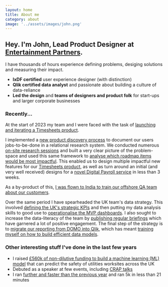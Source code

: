 ```yaml
---
layout: home
title: About me
category: about
image: '../assets/images/john.png'
--- 
```


## Hey. I'm John, Lead Product Designer at [Entertainment Partners](0).

I have thousands of hours experience defining problems, desiging solutions and measuring their impact. 
* **IxDF certified** user experience designer (with distinction)
* **Qlik certified data analyst** and passionate about building a culture of data-reliance
* **Led the design** and **teams of designers and product folk** for start-ups and larger corporate businesses

### Recently...
At the start of 2023 my team and I were faced with the task of [launching and iterating a Timesheets product](1).

I implemented a [new product discovery process](2) to document our users jobs-to-be-done in a relational research system. We conducted numerous [on-site research sessions](3) and built a very clear picture of the problem-space and used this same framework to [analyse which roadmap items would be most impactful](4). This enabled us to design multiple impactful new features for our [Timesheets product](1), as well as turn around an initial (and very well received) designs for a [novel Digital Payroll service](5) in less than 3 weeks. 

As a by-product of this, [I was flown to India to train our offshore QA team about our customers](6).

Over the same period I have spearheaded the UK team's data strategy. This involved [defining the UK's strategic KPIs](7) and then putting my data analysis skills to good use to [operationalise the MVP dashboards](8). I also sought to increase the data-literacy of the team by [publishing regular briefings](9) which have garnered a lot of positive engagement. The final step of the strategy is to [migrate our reporting from DOMO into Qlik](10), which has meant [training myself on how to build efficient data models](11).  

### Other interesting stuff I've done in the last few years
* I raised [£560k of non-dilutive funding to build a machine learning (ML) model](14) that can predict the safety of utilities worksites across the UK
* Debuted as a speaker at few events, including [CRAP talks](12)
* I ran [further and faster than the previous year](15) and ran 5k in less than 21 minutes


[0]: http://www.ep.com
[1]: / 
[2]: /
[3]: /
[4]: /
[5]: /
[6]: /
[7]: /
[8]: /
[9]: /
[10]: /
[11]: /
[12]: /
[13]: /
[14]: /
[15]: /